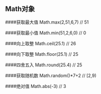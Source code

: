 ## Math对象

####获取最大值
	Math.max(2,51,6,7)	// 	51

####获取最小值
	Math.min(51,2,6,0)	//	0

####向上取整
	Math.ceil(25.1)	 // 26

####向下取整
	Math.floor(25.1)  // 25

####四舍五入
	Math.round(25.4)  // 25

####获取随机数
	Math.random()*7+2  // [2,9)

####绝对值
	Math.abs(-3)  //  3
